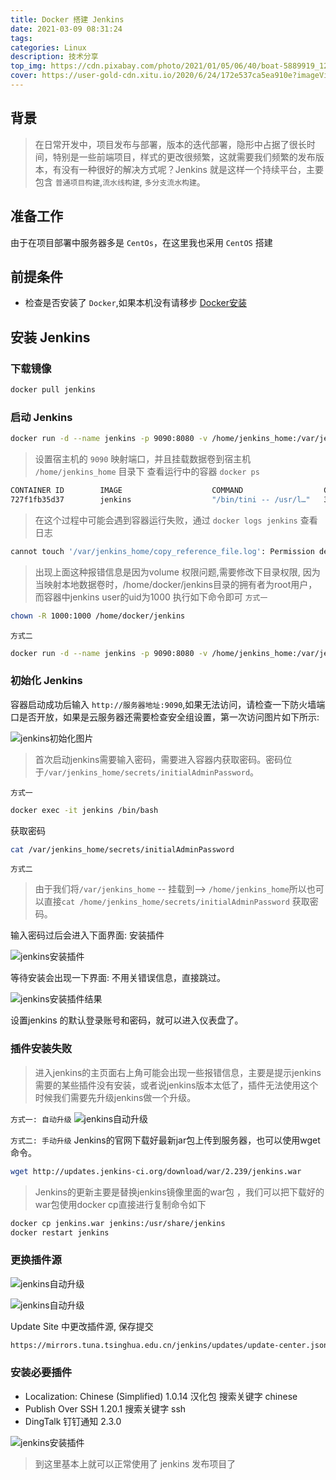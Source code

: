 ```yaml
---
title: Docker 搭建 Jenkins
date: 2021-03-09 08:31:24
tags:
categories: Linux
description: 技术分享
top_img: https://cdn.pixabay.com/photo/2021/01/05/06/40/boat-5889919_1280.png
cover: https://user-gold-cdn.xitu.io/2020/6/24/172e537ca5ea910e?imageView2/0/w/1280/h/960/format/webp/ignore-error/1
---
```

## 背景

> 在日常开发中，项目发布与部署，版本的迭代部署，隐形中占据了很长时间，特别是一些前端项目，样式的更改很频繁，这就需要我们频繁的发布版本，有没有一种很好的解决方式呢？Jenkins 就是这样一个持续平台，主要包含 `普通项目构建`,`流水线构建`, `多分支流水构建`。

## 准备工作

由于在项目部署中服务器多是 `CentOs`，在这里我也采用 `CentOS` 搭建

## 前提条件

* 检查是否安装了 `Docker`,如果本机没有请移步 [Docker安装](https://docs.docker.com/get-docker/)

## 安装 Jenkins

### 下载镜像

```bash
docker pull jenkins
```

### 启动 Jenkins

```bash
docker run -d --name jenkins -p 9090:8080 -v /home/jenkins_home:/var/jenkins_home jenkins
```

> 设置宿主机的 `9090` 映射端口，并且挂载数据卷到宿主机 `/home/jenkins_home` 目录下
查看运行中的容器 `docker ps`

```bash
CONTAINER ID        IMAGE                    COMMAND                  CREATED             STATUS              PORTS                                                                                                         NAMES
727f1fb35d37        jenkins                  "/bin/tini -- /usr/l…"   39 hours ago        Up 39 hours         50000/tcp, 0.0.0.0:9090->8080/tcp jenkins
```

> 在这个过程中可能会遇到容器运行失败，通过 `docker logs jenkins` 查看日志

```bash
cannot touch '/var/jenkins_home/copy_reference_file.log': Permission deniedCan not write to /var/jenkins_home/copy_reference_file.log. Wrong volume permissions
```

> 出现上面这种报错信息是因为volume 权限问题,需要修改下目录权限, 因为当映射本地数据卷时，/home/docker/jenkins目录的拥有者为root用户，而容器中jenkins user的uid为1000 执行如下命令即可
`方式一`

```bash
chown -R 1000:1000 /home/docker/jenkins
```

`方式二`

```bash
docker run -d --name jenkins -p 9090:8080 -v /home/jenkins_home:/var/jenkins_home -u 0 jenkins
```

### 初始化 Jenkins

容器启动成功后输入 `http://服务器地址:9090`,如果无法访问，请检查一下防火墙端口是否开放，如果是云服务器还需要检查安全组设置，第一次访问图片如下所示:

![jenkins初始化图片](/images/linux/jenkins-init.png)

> 首次启动jenkins需要输入密码，需要进入容器内获取密码。密码位于`/var/jenkins_home/secrets/initialAdminPassword`。

`方式一`

```bash
docker exec -it jenkins /bin/bash
```

获取密码

```bash
cat /var/jenkins_home/secrets/initialAdminPassword
```

`方式二`

> 由于我们将`/var/jenkins_home` -- 挂载到--> `/home/jenkins_home`所以也可以直接`cat /home/jenkins_home/secrets/initialAdminPassword` 获取密码。

输入密码过后会进入下面界面: 安装插件

![jenkins安装插件](/images/linux/jenkins-install.png)

等待安装会出现一下界面: 不用关错误信息，直接跳过。

![jenkins安装插件结果](/images/linux/jenkins-plugins.png)

设置jenkins 的默认登录账号和密码，就可以进入仪表盘了。

### 插件安装失败

> 进入jenkins的主页面右上角可能会出现一些报错信息，主要是提示jenkins 需要的某些插件没有安装，或者说jenkins版本太低了，插件无法使用这个时候我们需要先升级jenkins做一个升级。

`方式一: 自动升级`
![jenkins自动升级](/images/linux/jenkins-upgrade.png)

`方式二: 手动升级`
Jenkins的官网下载好最新jar包上传到服务器，也可以使用wget命令。

```bash
wget http://updates.jenkins-ci.org/download/war/2.239/jenkins.war
```

> Jenkins的更新主要是替换jenkins镜像里面的war包 ，我们可以把下载好的war包使用docker cp直接进行复制命令如下

```bash
docker cp jenkins.war jenkins:/usr/share/jenkins
docker restart jenkins
```

### 更换插件源

![jenkins自动升级](/images/linux/jenkins-upgrade-1.png)

![jenkins自动升级](/images/linux/jenkins-upgrade-2.png)

Update Site 中更改插件源, 保存提交

```bash
https://mirrors.tuna.tsinghua.edu.cn/jenkins/updates/update-center.json

```
### 安装必要插件
* Localization: Chinese (Simplified) 1.0.14 汉化包 搜索关键字 chinese
* Publish Over SSH 1.20.1 搜索关键字 ssh
* DingTalk 钉钉通知 2.3.0

![jenkins安装插件](/images/linux/jenkins-plugins-1.png)
> 到这里基本上就可以正常使用了 jenkins 发布项目了
